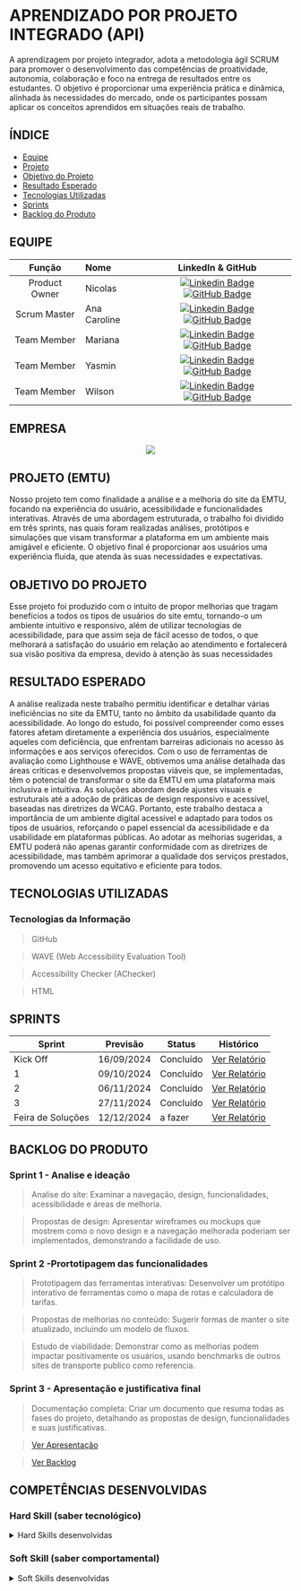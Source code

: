 # APRENDIZADO POR PROJETO INTEGRADO (API)
A aprendizagem por projeto integrador, adota a metodologia ágil SCRUM para promover o desenvolvimento das competências de proatividade, autonomia, colaboração e foco na entrega de resultados entre os estudantes. O objetivo é proporcionar uma experiência prática e dinâmica, alinhada às necessidades do mercado, onde os participantes possam aplicar os conceitos aprendidos em situações reais de trabalho.

## ÍNDICE

* [Equipe](#equipe)
* [Projeto](#projeto)
* [Objetivo do Projeto](#objetivo-do-projeto)
* [Resultado Esperado](#resultado-esperado)
* [Tecnologias Utilizadas](#tecnologias-utilizadas)
* [Sprints](#sprints)
* [Backlog do Produto](#backlog-do-produto)


## EQUIPE
|    Função     | Nome                                  |                                                                                                                                                      LinkedIn & GitHub                                                                                                                                                      |
| :-----------: | :------------------------------------ | :-------------------------------------------------------------------------------------------------------------------------------------------------------------------------------------------------------------------------------------------------------------------------------------------------------------------------: |
| Product Owner |  Nicolas    |     [![Linkedin Badge](https://img.shields.io/badge/Linkedin-blue?style=flat-square&logo=Linkedin&logoColor=white)](https://www.linkedin.com/in/nicolas-anderson-ferreira-freitas-34b082302?utm_source=share&utm_campaign=share_via&utm_content=profile&utm_medium=android_app) [![GitHub Badge](https://img.shields.io/badge/GitHub-111217?style=flat-square&logo=github&logoColor=white)](https://github.com/Slot148)       |
| Scrum Master  | Ana Caroline |      [![Linkedin Badge](https://img.shields.io/badge/Linkedin-blue?style=flat-square&logo=Linkedin&logoColor=white)](https://www.linkedin.com/in/ana-caroline-7570ba2a3?utm_source=share&utm_campaign=share_via&utm_content=profile&utm_medium=android_app) [![GitHub Badge](https://img.shields.io/badge/GitHub-111217?style=flat-square&logo=github&logoColor=white)](https://github.com/anacarolinae)     |
|  Team Member  | Mariana                 |         [![Linkedin Badge](https://img.shields.io/badge/Linkedin-blue?style=flat-square&logo=Linkedin&logoColor=white)]() [![GitHub Badge](https://img.shields.io/badge/GitHub-111217?style=flat-square&logo=github&logoColor=white)]()        |
|  Team Member  | Yasmin                 |   [![Linkedin Badge](https://img.shields.io/badge/Linkedin-blue?style=flat-square&logo=Linkedin&logoColor=white)]() [![GitHub Badge](https://img.shields.io/badge/GitHub-111217?style=flat-square&logo=github&logoColor=white)]()   |
|  Team Member  | Wilson     |           [![Linkedin Badge](https://img.shields.io/badge/Linkedin-blue?style=flat-square&logo=Linkedin&logoColor=white)]() [![GitHub Badge](https://img.shields.io/badge/GitHub-111217?style=flat-square&logo=github&logoColor=white)]()          |


## EMPRESA

<p align="center">
  <img src="https://github.com/anacarolinae/Projeto-API-2-Semestre-Logistica/blob/main/Imagens/EMTU%20Logo.png"/>

</p>
</span>


## PROJETO (EMTU)

  Nosso projeto tem como finalidade a análise e a melhoria do site da EMTU, focando na experiência do usuário, acessibilidade e funcionalidades interativas. Através de uma abordagem estruturada, o trabalho foi dividido em três sprints, nas quais foram realizadas análises, protótipos e simulações que visam transformar a plataforma em um ambiente mais amigável e eficiente. O objetivo final é proporcionar aos usuários uma experiência fluida, que atenda às suas necessidades e expectativas.

## OBJETIVO DO PROJETO

  Esse projeto foi produzido com o intuito de propor melhorias que tragam benefícios a todos os tipos de usuários do site emtu, tornando-o um ambiente intuitivo e responsivo, além de utilizar tecnologias de acessibilidade, para que assim seja de fácil acesso de todos, o que melhorará a satisfação do usuário em relação ao atendimento e fortalecerá sua visão positiva da empresa, devido à atenção às suas necessidades

## RESULTADO ESPERADO

A análise realizada neste trabalho permitiu identificar e detalhar várias
ineficiências no site da EMTU, tanto no âmbito da usabilidade quanto da
acessibilidade. Ao longo do estudo, foi possível compreender como esses fatores afetam diretamente a experiência dos usuários, especialmente aqueles com deficiência, que enfrentam barreiras adicionais no acesso às informações e aos serviços oferecidos.
Com o uso de ferramentas de avaliação como Lighthouse e WAVE, obtivemos
uma análise detalhada das áreas críticas e desenvolvemos propostas viáveis que, se implementadas, têm o potencial de transformar o site da EMTU em uma plataforma mais inclusiva e intuitiva. As soluções abordam desde ajustes visuais e estruturais até a adoção de práticas de design responsivo e acessível, baseadas nas diretrizes da
WCAG.
Portanto, este trabalho destaca a importância de um ambiente digital acessível e adaptado para todos os tipos de usuários, reforçando o papel essencial da
acessibilidade e da usabilidade em plataformas públicas. Ao adotar as melhorias
sugeridas, a EMTU poderá não apenas garantir conformidade com as diretrizes de acessibilidade, mas também aprimorar a qualidade dos serviços prestados,
promovendo um acesso equitativo e eficiente para todos.

## TECNOLOGIAS UTILIZADAS

 ### Tecnologias da Informação
> GitHub

> WAVE (Web Accessibility Evaluation Tool)

> Accessibility Checker (AChecker)

> HTML


## SPRINTS

Sprint | Previsão | Status| Histórico|
|------|--------|------|--------|
|Kick Off | 16/09/2024 | Concluído| [Ver Relatório](https://github.com/anacarolinae/Projeto-API-2-Semestre-Logistica/blob/main/Documenta%C3%A7%C3%A3o/Relatorio%20Projeto%20EMTU.pdf) | 
|1 | 09/10/2024 | Concluído | [Ver Relatório](https://github.com/anacarolinae/Projeto-API-2-Semestre-Logistica/blob/main/Documenta%C3%A7%C3%A3o/Relatorio%20Projeto%20EMTU.pdf) | 
|2|  06/11/2024| Concluído |[Ver Relatório](https://github.com/anacarolinae/Projeto-API-2-Semestre-Logistica/blob/main/Documenta%C3%A7%C3%A3o/Relatorio%20Projeto%20EMTU.pdf) | 
|3| 27/11/2024 | Concluído |[Ver Relatório](https://github.com/anacarolinae/Projeto-API-2-Semestre-Logistica/blob/main/Documenta%C3%A7%C3%A3o/Relatorio%20Final%20Projeto%20EMTU%20.pdf) | 
|Feira de Soluções|12/12/2024 | a fazer |[Ver Relatório](https://github.com/anacarolinae/Projeto-API-2-Semestre-Logistica/blob/main/Documenta%C3%A7%C3%A3o/Relatorio%20Final%20Projeto%20EMTU%20.pdf) | 


## BACKLOG DO PRODUTO

 ### Sprint 1 - Analise e ideação

> Analise do site: Examinar a navegação, design, funcionalidades,
acessibilidade e áreas de melhoria.

> Propostas de design: Apresentar wireframes ou mockups que mostrem como
o novo design e a navegação melhorada poderiam ser implementados,
demonstrando a facilidade de uso.

 ### Sprint 2 -Prortotipagem das funcionalidades

> Prototipagem das ferramentas interativas: Desenvolver um protótipo
interativo de ferramentas como o mapa de rotas e calculadora de tarifas.

> Propostas de melhorias no conteúdo: Sugerir formas de manter o site
atualizado, incluindo um modelo de fluxos.

> Estudo de viabilidade: Demonstrar como as melhorias podem impactar
positivamente os usuários, usando benchmarks de outros sites de transporte
publico como referencia.

 ### Sprint 3 - Apresentação e justificativa final

> Documentação completa: Criar um documento que resuma todas as fases do
projeto, detalhando as propostas de design, funcionalidades e suas
justificativas.

> [Ver Apresentação](https://www.canva.com/design/DAGVvxpN558/Mp2xlnfiqYaqCDTnoqVNSA/edit?utm_content=DAGVvxpN558&utm_campaign=designshare&utm_medium=link2&utm_source=sharebutton)

</details>

>  [Ver Backlog](https://slot148.github.io/)

## COMPETÊNCIAS DESENVOLVIDAS

 ### Hard Skill (saber tecnológico)
<details>
<summary>Hard Skills desenvolvidas</summary>
  
| Tecnologia/Metodologia | Classificação |
| ---------------------- | ------------- |
| GitHub | ★ ★ ★ ★ ★ ★ ★ ★ ★ ★ |
| Gestão de Projetos | ★ ★ ★ ★ ☆ ☆ ☆ ☆ ☆ ☆ |
| Scrum Master | ★ ★ ★ ★ ★ ★ ☆ ☆ ☆ ☆  |
| Prodct Owner | ★ ★ ★ ★ ★ ★ ☆ ☆ ☆ ☆ |
 
</details>


 ### Soft Skill (saber comportamental)
<details>
<summary>Soft Skills desenvolvidas</summary>

| Habilidades | Classificação |
| ---------------------- | ------------- |
| Colaboração | ★ ★ ★ ★ ★ ☆ ☆ ☆ ☆ ☆ |
| Proatividade| ★ ★ ★ ★ ★ ☆ ☆ ☆ ☆ ☆ |
| Pensamento Crítico | ★ ★ ★ ★ ★ ☆ ☆ ☆ ☆ ☆ |
| Gerenciamento de Tempo | ★ ★ ★ ★ ★ ☆ ☆ ☆ ☆ ☆ |
| Adaptabilidade | ★ ★ ★ ★ ★ ☆ ☆ ☆ ☆ ☆ |
| Resiliência | ★ ★ ★ ★ ★ ☆ ☆ ☆ ☆ ☆ |


</details>



